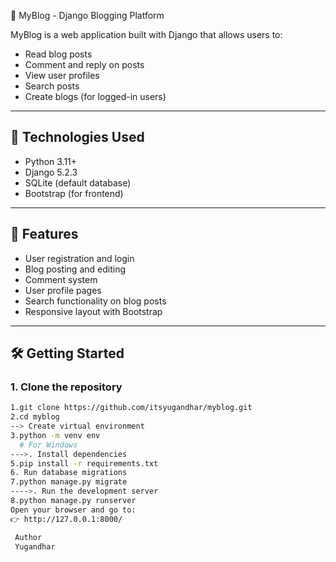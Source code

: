📝 MyBlog - Django Blogging Platform

MyBlog is a web application built with Django that allows users to:
- Read blog posts
- Comment and reply on posts
- View user profiles
- Search posts
- Create blogs (for logged-in users)

---

## 🔧 Technologies Used
- Python 3.11+
- Django 5.2.3
- SQLite (default database)
- Bootstrap (for frontend)

---

## 🚀 Features
- User registration and login
- Blog posting and editing
- Comment system 
- User profile pages
- Search functionality on blog posts
- Responsive layout with Bootstrap

---

## 🛠️ Getting Started

### 1. Clone the repository

```bash
1.git clone https://github.com/itsyugandhar/myblog.git
2.cd myblog
--> Create virtual environment 
3.python -m venv env
  # For Windows
--->. Install dependencies
5.pip install -r requirements.txt
6. Run database migrations
7.python manage.py migrate
---->. Run the development server
8.python manage.py runserver
Open your browser and go to:
👉 http://127.0.0.1:8000/

 Author
 Yugandhar 


